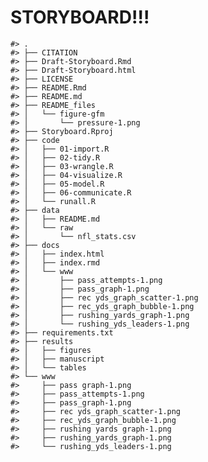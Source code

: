 
<!-- README.Rmd is adapted from usethis::use_readme_rmd(). See the source file here on Github: https://github.com/r-lib/usethis/blob/master/inst/templates/project-README -->
<!-- README.md is generated from README.Rmd. Please edit that file. -->

# STORYBOARD!!!

<!-- badges: start -->
<!-- badges: end -->

    #> .
    #> ├── CITATION
    #> ├── Draft-Storyboard.Rmd
    #> ├── Draft-Storyboard.html
    #> ├── LICENSE
    #> ├── README.Rmd
    #> ├── README.md
    #> ├── README_files
    #> │   └── figure-gfm
    #> │       └── pressure-1.png
    #> ├── Storyboard.Rproj
    #> ├── code
    #> │   ├── 01-import.R
    #> │   ├── 02-tidy.R
    #> │   ├── 03-wrangle.R
    #> │   ├── 04-visualize.R
    #> │   ├── 05-model.R
    #> │   ├── 06-communicate.R
    #> │   └── runall.R
    #> ├── data
    #> │   ├── README.md
    #> │   └── raw
    #> │       └── nfl_stats.csv
    #> ├── docs
    #> │   ├── index.html
    #> │   ├── index.rmd
    #> │   └── www
    #> │       ├── pass_attempts-1.png
    #> │       ├── pass_graph-1.png
    #> │       ├── rec yds_graph_scatter-1.png
    #> │       ├── rec_yds_graph_bubble-1.png
    #> │       ├── rushing_yards_graph-1.png
    #> │       └── rushing_yds_leaders-1.png
    #> ├── requirements.txt
    #> ├── results
    #> │   ├── figures
    #> │   ├── manuscript
    #> │   └── tables
    #> └── www
    #>     ├── pass graph-1.png
    #>     ├── pass_attempts-1.png
    #>     ├── pass_graph-1.png
    #>     ├── rec yds_graph_scatter-1.png
    #>     ├── rec_yds_graph_bubble-1.png
    #>     ├── rushing yards graph-1.png
    #>     ├── rushing_yards_graph-1.png
    #>     └── rushing_yds_leaders-1.png
